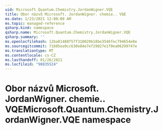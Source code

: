 ```yaml
---
uid: Microsoft.Quantum.Chemistry.JordanWigner.VQE
title: Obor názvů Microsoft. JordanWigner. chemie.. VQE
ms.date: 1/23/2021 12:00:00 AM
ms.topic: managed-reference
qsharp.kind: namespace
qsharp.name: Microsoft.Quantum.Chemistry.JordanWigner.VQE
qsharp.summary: ''
ms.openlocfilehash: 12ba81488f57f318029b18be3546fec794654e0e
ms.sourcegitcommit: 71605ea9cc630e84e7ef29027e1f0ea06299747e
ms.translationtype: MT
ms.contentlocale: cs-CZ
ms.lasthandoff: 01/26/2021
ms.locfileid: "98835524"
---
```

# <a name="microsoftquantumchemistryjordanwignervqe-namespace"></a><span data-ttu-id="2cab6-102">Obor názvů Microsoft. JordanWigner. chemie.. VQE</span><span class="sxs-lookup"><span data-stu-id="2cab6-102">Microsoft.Quantum.Chemistry.JordanWigner.VQE namespace</span></span>



